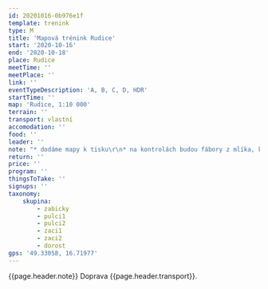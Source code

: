 ```yaml
---
id: 20201016-0b976e1f
template: trenink
type: M
title: 'Mapová trénink Rudice'
start: '2020-10-16'
end: '2020-10-18'
place: Rudice
meetTime: ''
meetPlace: ''
link: ''
eventTypeDescription: 'A, B, C, D, HDR'
startTime: ''
map: 'Rudice, 1:10 000'
terrain: ''
transport: vlastní
accomodation: ''
food: ''
leader: ''
note: "* dodáme mapy k tisku\r\n* na kontrolách budou fábory z mlíka, kontroly pro DH10 - 12 budou mít na fáboru napsané číslo, HDR obrázky\r\n* tabulka příjezdů a startů"
return: ''
price: ''
program: ''
thingsToTake: ''
signups: ''
taxonomy:
    skupina:
        - zabicky
        - pulci1
        - pulci2
        - zaci1
        - zaci2
        - dorost
gps: '49.33058, 16.71977'
---
```


{{page.header.note}}
 Doprava {{page.header.transport}}.
